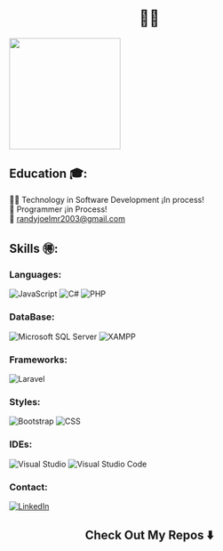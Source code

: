 <h1 align="center"> 👦🏻 </h1>
<img align="center" src="https://media.giphy.com/media/3oKIPnAiaMCws8nOsE/giphy-downsized.gif" width="200" >

## Education 🎓: 
👨‍💻 Technology in Software Development ¡In process!
<br>
🐉 Programmer ¡in Process!
<br>
📧 randyjoelmr2003@gmail.com

## Skills 🉐: 

### Languages: 

![JavaScript](https://shields.io/badge/JavaScript-F7DF1E?logo=JavaScript&logoColor=000&style=flat-square)
![C#](https://img.shields.io/badge/c%23-%23239120.svg?style=for-the-badge&logo=csharp&logoColor=white)
![PHP](https://img.shields.io/badge/php-%23777BB4.svg?style=for-the-badge&logo=php&logoColor=white)

### DataBase: 
![Microsoft SQL Server](https://img.shields.io/badge/Microsoft_SQL_Server-CC2927?style=for-the-badge&logo=microsoft-sql-server&logoColor=white)
![XAMPP](https://img.shields.io/badge/XAMPP-F37623?style=for-the-badge&logo=xampp&logoColor=white)

### Frameworks: 
![Laravel](https://img.shields.io/badge/laravel-%23FF2D20.svg?style=for-the-badge&logo=laravel&logoColor=white)

### Styles: 
![Bootstrap](https://img.shields.io/badge/bootstrap-%238511FA.svg?style=for-the-badge&logo=bootstrap&logoColor=white)
![CSS](https://img.shields.io/badge/css3-%231572B6.svg?style=for-the-badge&logo=css3&logoColor=white)



### IDEs: 
![Visual Studio](https://img.shields.io/badge/Visual%20Studio-5C2D91.svg?style=for-the-badge&logo=visual-studio&logoColor=white)
![Visual Studio Code](https://img.shields.io/badge/Visual%20Studio%20Code-0078d7.svg?style=for-the-badge&logo=visual-studio-code&logoColor=white)

### Contact:
[![LinkedIn](https://img.shields.io/badge/LinkedIn-0077B5?style=for-the-badge&logo=linkedin&logoColor=white)](https://www.linkedin.com/in/randy-molina-0499252a7/)


<h2  align="center"> Check Out My Repos ⬇️ </h2>
